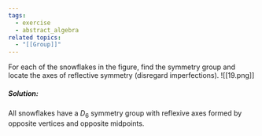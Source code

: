 ```yaml
---
tags:
  - exercise
  - abstract_algebra
related topics:
  - "[[Group]]"
---
```

For each of the snowflakes in the figure, find the symmetry group and locate the axes of reflective symmetry (disregard imperfections).
![[19.png]]
##### Solution:
All snowflakes have a $D_6$ symmetry group with reflexive axes formed by opposite vertices and opposite midpoints.